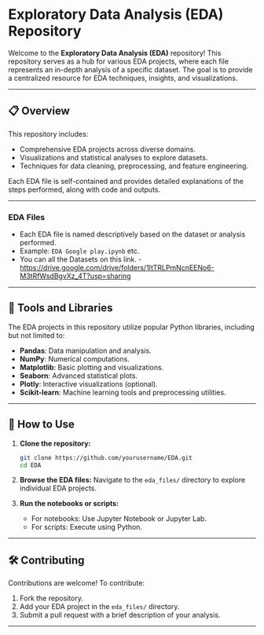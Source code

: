 # Exploratory Data Analysis (EDA) Repository

Welcome to the **Exploratory Data Analysis (EDA)** repository! This repository serves as a hub for various EDA projects, where each file represents an in-depth analysis of a specific dataset. The goal is to provide a centralized resource for EDA techniques, insights, and visualizations.

---

## 📋 Overview
This repository includes:

- Comprehensive EDA projects across diverse domains.
- Visualizations and statistical analyses to explore datasets.
- Techniques for data cleaning, preprocessing, and feature engineering.

Each EDA file is self-contained and provides detailed explanations of the steps performed, along with code and outputs.

---

### EDA Files
- Each EDA file is named descriptively based on the dataset or analysis performed.
- Example: `EDA Google play.ipynb` etc.
- You can all the Datasets on this link. - https://drive.google.com/drive/folders/1ItTRLPmNcnEENo6-M3tRfWsdBgvXz_4T?usp=sharing

---

## 🔧 Tools and Libraries

The EDA projects in this repository utilize popular Python libraries, including but not limited to:

- **Pandas**: Data manipulation and analysis.
- **NumPy**: Numerical computations.
- **Matplotlib**: Basic plotting and visualizations.
- **Seaborn**: Advanced statistical plots.
- **Plotly**: Interactive visualizations (optional).
- **Scikit-learn**: Machine learning tools and preprocessing utilities.

---

## 🚀 How to Use

1. **Clone the repository:**
   ```bash
   git clone https://github.com/yourusername/EDA.git
   cd EDA
   ```

2. **Browse the EDA files:**
   Navigate to the `eda_files/` directory to explore individual EDA projects.

3. **Run the notebooks or scripts:**
   - For notebooks: Use Jupyter Notebook or Jupyter Lab.
   - For scripts: Execute using Python.

---

## 🛠️ Contributing

Contributions are welcome! To contribute:

1. Fork the repository.
2. Add your EDA project in the `eda_files/` directory.
3. Submit a pull request with a brief description of your analysis.

---
